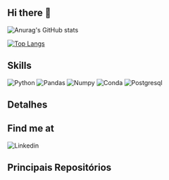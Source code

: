 ## Hi there 👋

![Anurag's GitHub stats](https://github-readme-stats.vercel.app/api?username=gabrielsbotelho&show_icons=true&theme=dark)

[![Top Langs](https://github-readme-stats.vercel.app/api/top-langs/?username=gabrielsbotelho&layout=compact&theme=dark)](https://github.com/anuraghazra/github-readme-stats)

## Skills

![Python](https://img.shields.io/badge/Python-FFD43B?style=for-the-badge&logo=python&logoColor=blue)
![Pandas](https://img.shields.io/badge/Pandas-2C2D72?style=for-the-badge&logo=pandas&logoColor=white)
![Numpy](https://img.shields.io/badge/Numpy-777BB4?style=for-the-badge&logo=numpy&logoColor=white)
![Conda](https://img.shields.io/badge/conda-342B029.svg?&style=for-the-badge&logo=anaconda&logoColor=white)
![Postgresql](https://img.shields.io/badge/PostgreSQL-316192?style=for-the-badge&logo=postgresql&logoColor=white)

## Detalhes

## Find me at
![Linkedin](https://img.shields.io/badge/LinkedIn-0077B5?style=for-the-badge&logo=linkedin&logoColor=white)


## Principais Repositórios
<!--
**GabrielSBotelho/gabrielsbotelho** is a ✨ _special_ ✨ repository because its `README.md` (this file) appears on your GitHub profile.

email: https://img.shields.io/badge/Gmail-D14836?style=for-the-badge&logo=gmail&logoColor=white

Here are some ideas to get you started:

- 🔭 I’m currently working on ...
- 🌱 I’m currently learning ...
- 👯 I’m looking to collaborate on ...
- 🤔 I’m looking for help with ...
- 💬 Ask me about ...
- 📫 How to reach me: ...
- 😄 Pronouns: ...
- ⚡ Fun fact: ...
-->
